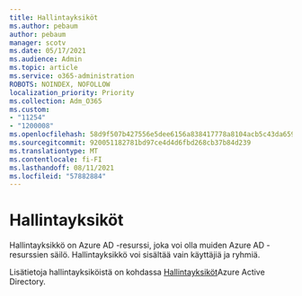 ```yaml
---
title: Hallintayksiköt
ms.author: pebaum
author: pebaum
manager: scotv
ms.date: 05/17/2021
ms.audience: Admin
ms.topic: article
ms.service: o365-administration
ROBOTS: NOINDEX, NOFOLLOW
localization_priority: Priority
ms.collection: Adm_O365
ms.custom:
- "11254"
- "1200008"
ms.openlocfilehash: 58d9f507b427556e5dee6156a838417778a8104acb5c43da659749fb738bd6eb
ms.sourcegitcommit: 920051182781bd97ce4d4d6fbd268cb37b84d239
ms.translationtype: MT
ms.contentlocale: fi-FI
ms.lasthandoff: 08/11/2021
ms.locfileid: "57882884"
---
```

# <a name="administrative-units"></a>Hallintayksiköt

Hallintayksikkö on Azure AD -resurssi, joka voi olla muiden Azure AD -resurssien säilö. Hallintayksikkö voi sisältää vain käyttäjiä ja ryhmiä.

Lisätietoja hallintayksiköistä on kohdassa [Hallintayksiköt](https://docs.microsoft.com/azure/active-directory/roles/administrative-units)Azure Active Directory.